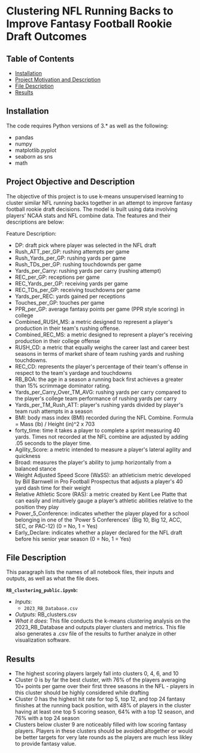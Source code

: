 # Clustering NFL Running Backs to Improve Fantasy Football Rookie Draft Outcomes

## Table of Contents
* [Installation](#Installation)
* [Project Motivation and Description](#motivation)
* [File Description](#description)
* [Results](#Results)


## Installation
The code requires Python versions of 3.* as well as the following:
* pandas
* numpy
* matplotlib.pyplot
* seaborn as sns
* math


## Project Objective and Description <a name="motivation"></a>
The objective of this project is to use k-means unsupervised learning to cluster similar NFL running backs together in an attempt to improve fantasy football rookie draft decisions. The model is built using data involving players' NCAA stats and NFL combine data. The features and their descriptions are below:

Feature Description:
* DP: draft pick where player was selected in the NFL draft
* Rush_ATT_per_GP: rushing attempts per game
* Rush_Yards_per_GP: rushing yards per game
* Rush_TDs_per_GP: rushing touchdownds per game
* Yards_per_Carry: rushing yards per carry (rushing attempt)
* REC_per_GP: receptions per game
* REC_Yards_per_GP: receiving yards per game
* REC_TDs_per_GP: receiving touchdowns per game
* Yards_per_REC: yards gained per receptions
* Touches_per_GP: touches per game
* PPR_per_GP: average fantasy points per game (PPR style scoring) in college
* Combined_RUSH_MS: a metric designed to represent a player's production in their team's rushing offense.
* Combined_REC_MS: a metric designed to represent a player's receiving production in their college offense
* RUSH_CD: a metric that equally weighs the career last and career best seasons in terms of market share of team rushing yards and rushing touchdowns.
* REC_CD: represents the player's percentage of their team's offense in respect to the team's yardage and touchdowns
* RB_BOA: the age in a season a running back first achieves a greater than 15% scrimmage dominator rating.
* Yards_per_Carry_Over_TM_AVG: rushing yards per carry compared to the player's college team performance of rushing yards per carry
* Yards_per_TM_Rush_ATT: player's rushing yards divided by player's team rush attempts in a season
* BMI: body mass index (BMI) recorded during the NFL Combine. Formula = Mass (lb) / Height (in)^2 x 703
* forty_time: time it takes a player to complete a sprint measuring 40 yards. Times not recorded at the NFL combine are adjusted by adding .05 seconds to the player time.
* Agility_Score: a metric intended to measure a player's lateral agility and quickness
* Broad: measures the player's ability to jump horizontally from a balanced stance
* Weight Adjusted Speed Score (WaSS): an athleticism metric developed by Bill Barnwell in Pro Football Prospectus that adjusts a player's 40 yard dash time for their weight
* Relative Athletic Score (RAS): a metric created by Kent Lee Platte that can easily and intuitively gauge a player’s athletic abilities relative to the position they play
* Power_5_Conference: indicates whether the player played for a school belonging in one of the 'Power 5 Conferences' (Big 10, Big 12, ACC, SEC, or PAC-12) (0 = No, 1 = Yes)
* Early_Declare: indicates whether a player declared for the NFL draft before his senior year season (0 = No, 1 = Yes)


## File Description <a name="description"></a>
This paragraph lists the names of all notebook files, their inputs and outputs, as well as what the file does.


**`RB_clustering_public.ipynb`:**
* _Inputs_:
    * `2023_RB_Database.csv`
* _Outputs_: RB_clusters.csv
* _What it does_: This file conducts the k-means clustering analysis on the 2023_RB_Database and outputs player clusters and metrics. This file also generates a .csv file of the results to further analyze in other visualization software.


## Results
* The highest scoring players largely fall into clusters 0, 4, 6, and 10
* Cluster 0 is by far the best cluster, with 76% of the players averaging 10+ points per game over their first three seasons in the NFL - players in this cluster should be highly considered while drafting
* Cluster 0 has the highest hit rate for top 5, top 12, and top 24 fantasy finishes at the running back position, with 48% of players in the cluster having at least one top 5 scoring season, 64% with a top 12 season, and 76% with a top 24 season
* Clusters below cluster 9 are noticeably filled with low scoring fantasy players. Players in these clusters should be avoided altogether or would be better targets for very late rounds as the players are much less likley to provide fantasy value.
